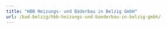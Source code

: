 ```yaml
---
title: "HBB Heizungs- und Bäderbau in Belzig GmbH"
url: /bad-belzig/hbb-heizungs-und-baederbau-in-belzig-gmbh/
---
```

